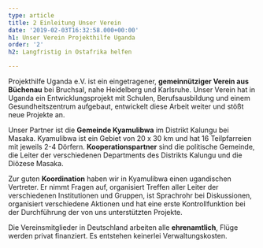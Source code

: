 ```yaml
---
type: article
title: 2 Einleitung Unser Verein
date: '2019-02-03T16:32:58.000+00:00'
h1: Unser Verein Projekthilfe Uganda
order: '2'
h2: Langfristig in Ostafrika helfen

---
```

Projekthilfe Uganda e.V. ist ein eingetragener, **gemeinnütziger Verein aus Büchenau** bei Bruchsal, nahe Heidelberg und Karlsruhe. Unser Verein hat in Uganda ein Entwicklungsprojekt mit Schulen, Berufsausbildung und einem Gesundheitszentrum aufgebaut, entwickelt diese Arbeit weiter und stößt neue Projekte an.

Unser Partner ist die **Gemeinde Kyamulibwa** im Distrikt Kalungu bei Masaka. Kyamulibwa ist ein Gebiet von 20 x 30 km und hat 16 Teilpfarreien mit jeweils 2-4 Dörfern. **Kooperationspartner** sind die politische Gemeinde, die Leiter der verschiedenen Departments des Distrikts Kalungu und die Diözese Masaka.

Zur guten **Koordination** haben wir in Kyamulibwa einen ugandischen Vertreter. Er nimmt Fragen auf, organisiert Treffen aller Leiter der verschiedenen Institutionen und Gruppen, ist Sprachrohr bei Diskussionen, organisiert verschiedene Aktionen und hat eine erste Kontrollfunktion bei der Durchführung der von uns unterstützten Projekte.

Die Vereinsmitglieder in Deutschland arbeiten alle **ehrenamtlich**, Flüge werden privat finanziert. Es entstehen keinerlei Verwaltungskosten.